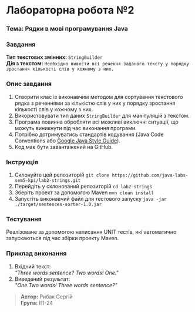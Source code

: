 # Лабораторна робота №2

### Тема: Рядки в мові програмування Java

### Завдання
**Тип текстових змінних:** `StringBuilder`  
**Дія з текстом:** `Необхідно вивести всі речення заданого тексту у порядку зростання кількості слів у кожному з них.`

### Опис завдання

1. Створити клас із виконавчим методом для сортування текстового рядка з реченнями за кількістю слів у них у порядку зростання кількості слів у кожному з них.
2. Використовувати тип даних `StringBuilder` для маніпуляцій з текстом.
3. Програма повинна обробляти всі можливі виключні ситуації, що можуть виникнути під час виконання програми.
4. Потрібно дотримуватись стандартів кодування (Java Code Conventions або [Google Java Style Guide](https://google.github.io/styleguide/javaguide.html)).
5. Код має бути завантажений на GitHub.

### Інструкція
1. Склонуйте цей репозиторій `git clone https://github.com/java-labs-sem5-kpi/lab2-strings.git`
2. Перейдіть у склонований репозиторій `cd lab2-strings`
3. Зберіть проект за допомогою Maven `mvn clean install`
4. Запустіть виконавчий файл для тестового запуску `java -jar ./target/sentences-sorter-1.0.jar`

### Тестування
Реалізоване за допомогою написання UNIT тестів, які автоматично запускаються під час збірки проекту Maven.

### Приклад виконання

1. Вхідний текст:  
   _"Three words sentence? Two words! One."_
2. Виведений результат:  
   _"One.Two words! Three words sentence?"_

> **Автор:** Рибак Сергій  
> **Група:** ІП-24